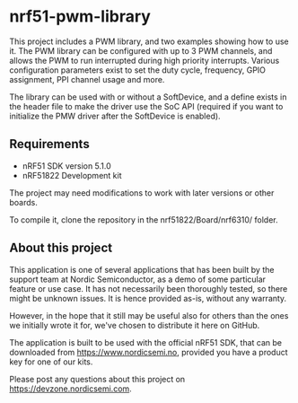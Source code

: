 nrf51-pwm-library
==================

This project includes a PWM library, and two examples showing how to use it. 
The PWM library can be configured with up to 3 PWM channels, and allows the PWM to run interrupted during high priority interrupts. Various configuration parameters exist to set the duty cycle, frequency, GPIO assignment, PPI channel usage and more. 

The library can be used with or without a SoftDevice, and a define exists in the header file to make the driver use the SoC API (required if you want to initialize the PMW driver after the SoftDevice is enabled). 

Requirements
------------
- nRF51 SDK version 5.1.0
- nRF51822 Development kit

The project may need modifications to work with later versions or other boards. 

To compile it, clone the repository in the nrf51822/Board/nrf6310/ folder.

About this project
------------------
This application is one of several applications that has been built by the support team at Nordic Semiconductor, as a demo of some particular feature or use case. It has not necessarily been thoroughly tested, so there might be unknown issues. It is hence provided as-is, without any warranty. 

However, in the hope that it still may be useful also for others than the ones we initially wrote it for, we've chosen to distribute it here on GitHub. 

The application is built to be used with the official nRF51 SDK, that can be downloaded from https://www.nordicsemi.no, provided you have a product key for one of our kits.

Please post any questions about this project on https://devzone.nordicsemi.com.